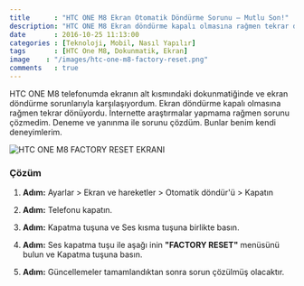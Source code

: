 ```yaml
---
title      : "HTC ONE M8 Ekran Otomatik Döndürme Sorunu — Mutlu Son!"
description: "HTC ONE M8 Ekran döndürme kapalı olmasına rağmen tekrar dönüyordu. İnternette araştırmalar yapmama rağmen sorunu çözmedim."
date       : 2016-10-25 11:13:00
categories : [Teknoloji, Mobil, Nasıl Yapılır]
tags       : [HTC One M8, Dokunmatik, Ekran]
image    : "/images/htc-one-m8-factory-reset.png"
comments   : true
---
```


HTC ONE M8 telefonumda ekranın alt kısmındaki dokunmatiğinde ve ekran döndürme sorunlarıyla karşılaşıyordum. Ekran döndürme kapalı olmasına rağmen tekrar dönüyordu. İnternette araştırmalar yapmama rağmen sorunu çözmedim. Deneme ve yanınma ile sorunu çözdüm. Bunlar benim kendi deneyimlerim. 

![HTC ONE M8 FACTORY RESET EKRANI](https://ahmetcadirci.com.tr/images/htc-one-m8-factory-reset.png "HTC ONE M8 FACTORY RESET EKRANI")

### Çözüm

1. **Adım:**
Ayarlar > Ekran ve hareketler > Otomatik döndür'ü > Kapatın

2. **Adım:**
Telefonu kapatın.

3. **Adım:**
Kapatma tuşuna ve Ses kısma tuşuna birlikte basın.

4. **Adım:**
Ses kapatma tuşu ile aşağı inin **"FACTORY RESET"** menüsünü bulun ve Kapatma tuşuna basın. 

5. **Adım:** 
Güncellemeler tamamlandıktan sonra sorun çözülmüş olacaktır.

